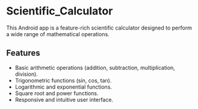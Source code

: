#  Scientific_Calculator

This Android app is a feature-rich scientific calculator designed to perform a wide range of mathematical operations.

## Features

- Basic arithmetic operations (addition, subtraction, multiplication, division).
- Trigonometric functions (sin, cos, tan).
- Logarithmic and exponential functions.
- Square root and power functions.
- Responsive and intuitive user interface.
